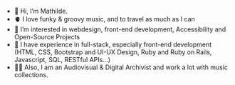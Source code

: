 - 👋 Hi, I’m Mathilde.
- 🫀 I love funky & groovy music, and to travel as much as I can
- 👀 I’m interested in webdesign, front-end development, Accessibility and Open-Source Projects
- 🌱 I have experience in full-stack, especially front-end development (HTML, CSS, Bootstrap and UI-UX Design, Ruby and Ruby on Rails, Javascript, SQL, RESTful APIs...)
- 👨‍🎤 Also, I am an Audiovisual & Digital Archivist and work a lot with music collections. 
<!-----
- 💞️ I’m looking to collaborate on Open-Source Projects, Artsy stuff and would love to keep learning about Web Accessibility
- 📫 How to reach me: clematilte@gmail.com
--->

